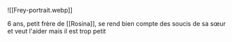 
![[Frey-portrait.webp]]

6 ans, petit frère de [[Rosina]], se rend bien compte des soucis de sa sœur et veut l'aider mais il est trop petit